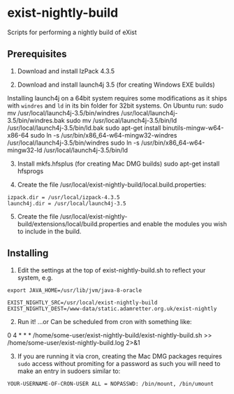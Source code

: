 # exist-nightly-build
Scripts for performing a nightly build of eXist

## Prerequisites
1. Download and install IzPack 4.3.5

2. Download and install launch4j 3.5 (for creating Windows EXE builds)

Installing launch4j on a 64bit system requires some modifications as it ships with `windres` and `ld` in its bin folder for 32bit systems. On Ubuntu run:
sudo mv /usr/local/launch4j-3.5/bin/windres /usr/local/launch4j-3.5/bin/windres.bak
sudo mv /usr/local/launch4j-3.5/bin/ld /usr/local/launch4j-3.5/bin/ld.bak
sudo apt-get install binutils-mingw-w64-x86-64
sudo ln -s /usr/bin/x86_64-w64-mingw32-windres /usr/local/launch4j-3.5/bin/windres
sudo ln -s /usr/bin/x86_64-w64-mingw32-ld /usr/local/launch4j-3.5/bin/ld

3. Install mkfs.hfsplus (for creating Mac DMG builds)
sudo apt-get install hfsprogs

4. Create the file /usr/local/exist-nightly-build/local.build.properties:
```
izpack.dir = /usr/local/izpack-4.3.5
launch4j.dir = /usr/local/launch4j-3.5
```

5. Create the file /usr/local/exist-nightly-build/extensions/local/build.properties and enable the modules you wish to include in the build.

## Installing

1. Edit the settings at the top of exist-nightly-build.sh to reflect your system, e.g. 
```
export JAVA_HOME=/usr/lib/jvm/java-8-oracle

EXIST_NIGHTLY_SRC=/usr/local/exist-nightly-build
EXIST_NIGHTLY_DEST=/www-data/static.adamretter.org.uk/exist-nightly
```

2. Run it! ...or Can be scheduled from cron with something like:

0 4 * * * /home/some-user/exist-nightly-build/exist-nightly-build.sh >> /home/some-user/exist-nightly-build.log 2>&1

3. If you are running it via cron, creating the Mac DMG packages requires `sudo` access without promiting for a password as such you will need to make an entry in sudoers similar to:

```
YOUR-USERNAME-OF-CRON-USER ALL = NOPASSWD: /bin/mount, /bin/umount
```
